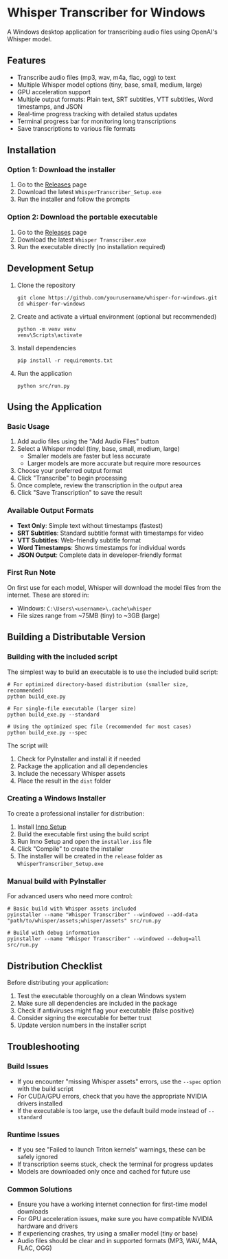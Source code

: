 # Whisper Transcriber for Windows

A Windows desktop application for transcribing audio files using OpenAI's Whisper model.

## Features
- Transcribe audio files (mp3, wav, m4a, flac, ogg) to text
- Multiple Whisper model options (tiny, base, small, medium, large)
- GPU acceleration support
- Multiple output formats: Plain text, SRT subtitles, VTT subtitles, Word timestamps, and JSON
- Real-time progress tracking with detailed status updates
- Terminal progress bar for monitoring long transcriptions
- Save transcriptions to various file formats

## Installation

### Option 1: Download the installer
1. Go to the [Releases](https://github.com/yourusername/whisper-for-windows/releases) page
2. Download the latest `WhisperTranscriber_Setup.exe`
3. Run the installer and follow the prompts

### Option 2: Download the portable executable
1. Go to the [Releases](https://github.com/yourusername/whisper-for-windows/releases) page
2. Download the latest `Whisper Transcriber.exe`
3. Run the executable directly (no installation required)

## Development Setup
1. Clone the repository
   ```
   git clone https://github.com/yourusername/whisper-for-windows.git
   cd whisper-for-windows
   ```

2. Create and activate a virtual environment (optional but recommended)
   ```
   python -m venv venv
   venv\Scripts\activate
   ```

3. Install dependencies
   ```
   pip install -r requirements.txt
   ```

4. Run the application
   ```
   python src/run.py
   ```

## Using the Application

### Basic Usage
1. Add audio files using the "Add Audio Files" button
2. Select a Whisper model (tiny, base, small, medium, large)
   - Smaller models are faster but less accurate
   - Larger models are more accurate but require more resources
3. Choose your preferred output format
4. Click "Transcribe" to begin processing
5. Once complete, review the transcription in the output area
6. Click "Save Transcription" to save the result

### Available Output Formats
- **Text Only**: Simple text without timestamps (fastest)
- **SRT Subtitles**: Standard subtitle format with timestamps for video
- **VTT Subtitles**: Web-friendly subtitle format
- **Word Timestamps**: Shows timestamps for individual words
- **JSON Output**: Complete data in developer-friendly format

### First Run Note
On first use for each model, Whisper will download the model files from the internet. These are stored in:
- Windows: `C:\Users\<username>\.cache\whisper`
- File sizes range from ~75MB (tiny) to ~3GB (large)

## Building a Distributable Version

### Building with the included script
The simplest way to build an executable is to use the included build script:

```
# For optimized directory-based distribution (smaller size, recommended)
python build_exe.py

# For single-file executable (larger size)
python build_exe.py --standard

# Using the optimized spec file (recommended for most cases)
python build_exe.py --spec
```

The script will:
1. Check for PyInstaller and install it if needed
2. Package the application and all dependencies
3. Include the necessary Whisper assets
4. Place the result in the `dist` folder

### Creating a Windows Installer
To create a professional installer for distribution:

1. Install [Inno Setup](https://jrsoftware.org/isinfo.php)
2. Build the executable first using the build script
3. Run Inno Setup and open the `installer.iss` file
4. Click "Compile" to create the installer
5. The installer will be created in the `release` folder as `WhisperTranscriber_Setup.exe`

### Manual build with PyInstaller
For advanced users who need more control:

```
# Basic build with Whisper assets included
pyinstaller --name "Whisper Transcriber" --windowed --add-data "path/to/whisper/assets;whisper/assets" src/run.py

# Build with debug information
pyinstaller --name "Whisper Transcriber" --windowed --debug=all src/run.py
```

## Distribution Checklist
Before distributing your application:

1. Test the executable thoroughly on a clean Windows system
2. Make sure all dependencies are included in the package
3. Check if antiviruses might flag your executable (false positive)
4. Consider signing the executable for better trust
5. Update version numbers in the installer script

## Troubleshooting

### Build Issues
- If you encounter "missing Whisper assets" errors, use the `--spec` option with the build script
- For CUDA/GPU errors, check that you have the appropriate NVIDIA drivers installed
- If the executable is too large, use the default build mode instead of `--standard`

### Runtime Issues
- If you see "Failed to launch Triton kernels" warnings, these can be safely ignored
- If transcription seems stuck, check the terminal for progress updates
- Models are downloaded only once and cached for future use

### Common Solutions
- Ensure you have a working internet connection for first-time model downloads
- For GPU acceleration issues, make sure you have compatible NVIDIA hardware and drivers
- If experiencing crashes, try using a smaller model (tiny or base)
- Audio files should be clear and in supported formats (MP3, WAV, M4A, FLAC, OGG)